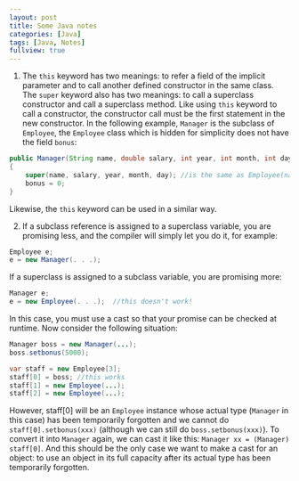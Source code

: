 ```yaml
---
layout: post
title: Some Java notes
categories: [Java]
tags: [Java, Notes]
fullview: true
---
```


1. The `this` keyword has two meanings: to refer a field of the implicit parameter and to call another defined constructor in the same class.
The `super` keyword also has two meanings: to call a superclass constructor and call a superclass method. Like using `this` keyword to call a constructor, the constructor call must be the first statement in the new constructor. In the following example, `Manager` is the subclass of `Employee`, the `Employee` class which is hidden for simplicity does not have the field `bonus`:
```java
public Manager(String name, double salary, int year, int month, int day)
{
    super(name, salary, year, month, day); //is the same as Employee(name, salary, year, month, day)
    bonus = 0;
}
```
Likewise, the `this` keyword can be used in a similar way.

2. If a subclass reference is assigned to a superclass variable, you are promising less, and the compiler will simply let you do it, for example:
```java
Employee e;
e = new Manager(. . .); 
```
If a superclass is assigned to a subclass variable, you are promising more:
```java
Manager e;
e = new Employee(. . .);  //this doesn't work!
```
In this case, you must use a cast so that your promise can be checked at runtime. 
Now consider the following situation:
```java
Manager boss = new Manager(...);
boss.setbonus(5000);

var staff = new Employee[3];
staff[0] = boss; //this works
staff[1] = new Employee(...);
staff[2] = new Employee(...);
```
However, staff[0] will be an `Employee` instance whose actual type (`Manager` in this case) has been temporarily forgotten and we cannot do `staff[0].setbonus(xxx)` (although we can still do `boss.setbonus(xxx)`). To convert it into `Manager` again, we can cast it like this: `Manager xx = (Manager) staff[0]`. And this should be the only case we want to make a cast for an object: to use an object in its full capacity after its actual type has been temporarily forgotten.
